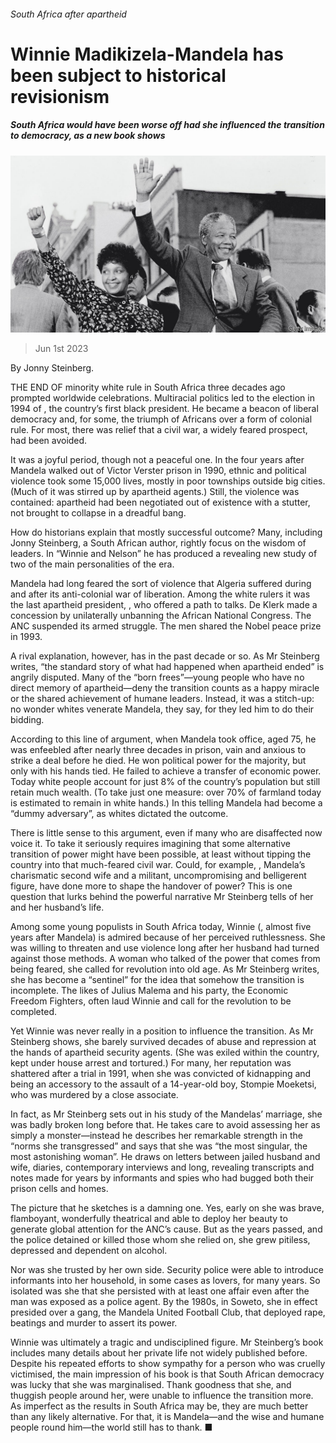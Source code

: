 ###### South Africa after apartheid

# Winnie Madikizela-Mandela has been subject to historical revisionism 

##### South Africa would have been worse off had she influenced the transition to democracy, as a new book shows 

![image](images/20230603_CUP001.jpg) 

> Jun 1st 2023 

By Jonny Steinberg. 

THE END OF minority white rule in South Africa three decades ago prompted worldwide celebrations. Multiracial politics led to the election in 1994 of , the country’s first black president. He became a beacon of liberal democracy and, for some, the triumph of Africans over a form of colonial rule. For most, there was relief that a civil war, a widely feared prospect, had been avoided. 

It was a joyful period, though not a peaceful one. In the four years after Mandela walked out of Victor Verster prison in 1990, ethnic and political violence took some 15,000 lives, mostly in poor townships outside big cities. (Much of it was stirred up by apartheid agents.) Still, the violence was contained: apartheid had been negotiated out of existence with a stutter, not brought to collapse in a dreadful bang.

How do historians explain that mostly successful outcome? Many, including Jonny Steinberg, a South African author, rightly focus on the wisdom of leaders. In “Winnie and Nelson” he has produced a revealing new study of two of the main personalities of the era. 

Mandela had long feared the sort of violence that Algeria suffered during and after its anti-colonial war of liberation. Among the white rulers it was the last apartheid president, , who offered a path to talks. De Klerk made a concession by unilaterally unbanning the African National Congress. The ANC suspended its armed struggle. The men shared the Nobel peace prize in 1993.

A rival explanation, however, has  in the past decade or so. As Mr Steinberg writes, “the standard story of what had happened when apartheid ended” is angrily disputed. Many of the “born frees”—young people who have no direct memory of apartheid—deny the transition counts as a happy miracle or the shared achievement of humane leaders. Instead, it was a stitch-up: no wonder whites venerate Mandela, they say, for they led him to do their bidding. 

According to this line of argument, when Mandela took office, aged 75, he was enfeebled after nearly three decades in prison, vain and anxious to strike a deal before he died. He won political power for the majority, but only with his hands tied. He failed to achieve a transfer of economic power. Today white people account for just 8% of the country’s population but still retain much wealth. (To take just one measure: over 70% of farmland today is estimated to remain in white hands.) In this telling Mandela had become a “dummy adversary”, as whites dictated the outcome. 

There is little sense to this argument, even if many who are disaffected now voice it. To take it seriously requires imagining that some alternative transition of power might have been possible, at least without tipping the country into that much-feared civil war. Could, for example, , Mandela’s charismatic second wife and a militant, uncompromising and belligerent figure, have done more to shape the handover of power? This is one question that lurks behind the powerful narrative Mr Steinberg tells of her and her husband’s life. 

Among some young populists in South Africa today, Winnie (, almost five years after Mandela) is admired because of her perceived ruthlessness. She was willing to threaten and use violence long after her husband had turned against those methods. A woman who talked of the power that comes from being feared, she called for revolution into old age. As Mr Steinberg writes, she has become a “sentinel” for the idea that somehow the transition is incomplete. The likes of Julius Malema and his party, the Economic Freedom Fighters, often laud Winnie and call for the revolution to be completed.

Yet Winnie was never really in a position to influence the transition. As Mr Steinberg shows, she barely survived decades of abuse and repression at the hands of apartheid security agents. (She was exiled within the country, kept under house arrest and tortured.) For many, her reputation was shattered after a trial in 1991, when she was convicted of kidnapping and being an accessory to the assault of a 14-year-old boy, Stompie Moeketsi, who was murdered by a close associate.

In fact, as Mr Steinberg sets out in his study of the Mandelas’ marriage, she was badly broken long before that. He takes care to avoid assessing her as simply a monster—instead he describes her remarkable strength in the “norms she transgressed” and says that she was “the most singular, the most astonishing woman”. He draws on letters between jailed husband and wife, diaries, contemporary interviews and long, revealing transcripts and notes made for years by informants and spies who had bugged both their prison cells and homes. 

The picture that he sketches is a damning one. Yes, early on she was brave, flamboyant, wonderfully theatrical and able to deploy her beauty to generate global attention for the ANC’s cause. But as the years passed, and the police detained or killed those whom she relied on, she grew pitiless, depressed and dependent on alcohol. 

Nor was she trusted by her own side. Security police were able to introduce informants into her household, in some cases as lovers, for many years. So isolated was she that she persisted with at least one affair even after the man was exposed as a police agent. By the 1980s, in Soweto, she in effect presided over a gang, the Mandela United Football Club, that deployed rape, beatings and murder to assert its power.

Winnie was ultimately a tragic and undisciplined figure. Mr Steinberg’s book includes many details about her private life not widely published before. Despite his repeated efforts to show sympathy for a person who was cruelly victimised, the main impression of his book is that South African democracy was lucky that she was marginalised. Thank goodness that she, and thuggish people around her, were unable to influence the transition more. As imperfect as the results in South Africa may be, they are much better than any likely alternative. For that, it is Mandela—and the wise and humane people round him—the world still has to thank. ■


